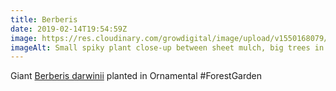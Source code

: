 ```yaml
---
title: Berberis
date: 2019-02-14T19:54:59Z
image: https://res.cloudinary.com/growdigital/image/upload/v1550168079/berberis-06A6A658.jpg
imageAlt: Small spiky plant close-up between sheet mulch, big trees in the background
---
```


Giant [Berberis darwinii](https://pfaf.org/user/plant.aspx?latinname=Berberis+darwinii) planted in Ornamental #ForestGarden
